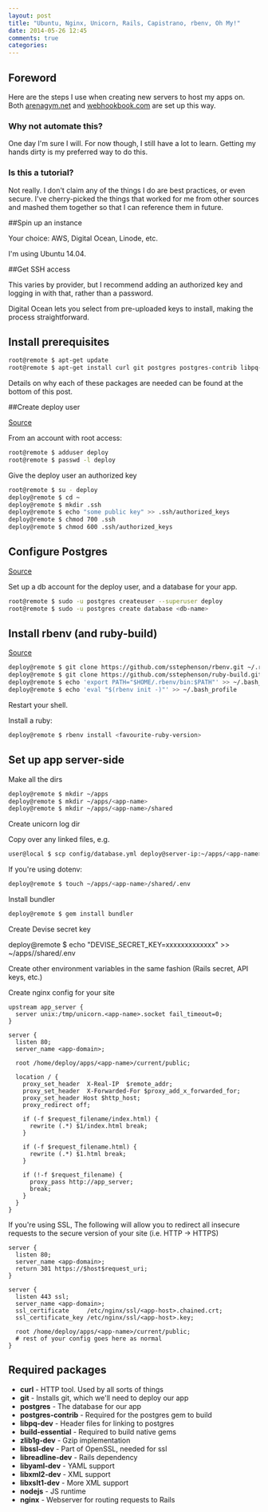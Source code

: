 ```yaml
---
layout: post
title: "Ubuntu, Nginx, Unicorn, Rails, Capistrano, rbenv, Oh My!"
date: 2014-05-26 12:45
comments: true
categories:
---
```


## Foreword

Here are the steps I use when creating new servers to host my apps on. Both [arenagym.net](http://arenagym.net) and [webhookbook.com](https://webhookbook.com) are set up this way.

### Why not automate this?

One day I'm sure I will. For now though, I still have a lot to learn. Getting my hands dirty is my preferred way to do this.

### Is this a tutorial?

Not really. I don't claim any of the things I do are best practices, or even secure. I've cherry-picked the things that worked for me from other sources and mashed them together so that I can reference them in future.

##Spin up an instance

Your choice: AWS, Digital Ocean, Linode, etc.

I'm using Ubuntu 14.04.

##Get SSH access

This varies by provider, but I recommend adding an authorized key and logging in with that, rather than a password.

Digital Ocean lets you select from pre-uploaded keys to install, making the process straightforward.

## Install prerequisites

```bash
root@remote $ apt-get update
root@remote $ apt-get install curl git postgres postgres-contrib libpq-dev git-core zlib1g-dev build-essential libssl-dev libreadline-dev libyaml-dev libxml2-dev libxslt1-dev nodejs nginx
```

Details on why each of these packages are needed can be found at the bottom of this post.

##Create deploy user

[Source](http://capistranorb.com/documentation/getting-started/authentication-and-authorisation/)

From an account with root access:

```bash
root@remote $ adduser deploy
root@remote $ passwd -l deploy
```

Give the deploy user an authorized key

```bash
root@remote $ su - deploy
deploy@remote $ cd ~
deploy@remote $ mkdir .ssh
deploy@remote $ echo "some public key" >> .ssh/authorized_keys
deploy@remote $ chmod 700 .ssh
deploy@remote $ chmod 600 .ssh/authorized_keys
```

## Configure Postgres

[Source](https://help.ubuntu.com/community/PostgreSQL)

Set up a db account for the deploy user, and a database for your app.

```bash
root@remote $ sudo -u postgres createuser --superuser deploy
root@remote $ sudo -u postgres create database <db-name>
```

## Install rbenv (and ruby-build)

[Source](https://github.com/sstephenson/rbenv#installation)

```bash
deploy@remote $ git clone https://github.com/sstephenson/rbenv.git ~/.rbenv
deploy@remote $ git clone https://github.com/sstephenson/ruby-build.git ~/.rbenv/plugins/ruby-build
deploy@remote $ echo 'export PATH="$HOME/.rbenv/bin:$PATH"' >> ~/.bash_profile
deploy@remote $ echo 'eval "$(rbenv init -)"' >> ~/.bash_profile
```

Restart your shell.

Install a ruby:

```bash
deploy@remote $ rbenv install <favourite-ruby-version>
```

## Set up app server-side

Make all the dirs

```bash
deploy@remote $ mkdir ~/apps
deploy@remote $ mkdir ~/apps/<app-name>
deploy@remote $ mkdir ~/apps/<app-name>/shared
```

Create unicorn log dir

Copy over any linked files, e.g.

```bash
user@local $ scp config/database.yml deploy@server-ip:~/apps/<app-name>/shared/config/database.yml
```

If you're using dotenv:

```bash
deploy@remote $ touch ~/apps/<app-name>/shared/.env
```

Install bundler

```bash
deploy@remote $ gem install bundler
```

Create Devise secret key

deploy@remote $ echo "DEVISE_SECRET_KEY=xxxxxxxxxxxxx" >> ~/apps/<app-name>/shared/.env

Create other environment variables in the same fashion (Rails secret, API keys, etc.)

Create nginx config for your site

```nginx
upstream app_server {
  server unix:/tmp/unicorn.<app-name>.socket fail_timeout=0;
}

server {
  listen 80;
  server_name <app-domain>;

  root /home/deploy/apps/<app-name>/current/public;

  location / {
    proxy_set_header  X-Real-IP  $remote_addr;
    proxy_set_header  X-Forwarded-For $proxy_add_x_forwarded_for;
    proxy_set_header Host $http_host;
    proxy_redirect off;

    if (-f $request_filename/index.html) {
      rewrite (.*) $1/index.html break;
    }

    if (-f $request_filename.html) {
      rewrite (.*) $1.html break;
    }

    if (!-f $request_filename) {
      proxy_pass http://app_server;
      break;
    }
  }
}
```

If you're using SSL, The following will allow you to redirect all insecure requests to the secure version of your site (i.e. HTTP -> HTTPS)

```nginx
server {
  listen 80;
  server_name <app-domain>;
  return 301 https://$host$request_uri;
}

server {
  listen 443 ssl;
  server_name <app-domain>;
  ssl_certificate     /etc/nginx/ssl/<app-host>.chained.crt;
  ssl_certificate_key /etc/nginx/ssl/<app-host>.key;

  root /home/deploy/apps/<app-name>/current/public;
  # rest of your config goes here as normal
}
```

## Required packages

* **curl** - HTTP tool. Used by all sorts of things
* **git** - Installs git, which we'll need to deploy our app
* **postgres** - The database for our app
* **postgres-contrib** - Required for the postgres gem to build
* **libpq-dev** - Header files for linking to postgres
* **build-essential** - Required to build native gems
* **zlib1g-dev** - Gzip implementation
* **libssl-dev** - Part of OpenSSL, needed for ssl
* **libreadline-dev** - Rails dependency
* **libyaml-dev** - YAML support
* **libxml2-dev** - XML support
* **libxslt1-dev** - More XML support
* **nodejs** - JS runtime
* **nginx** - Webserver for routing requests to Rails